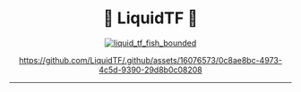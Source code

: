 <div align="center">

# 🌊 LiquidTF 🌊 
[![liquid_tf_fish_bounded](https://github.com/LiquidTF/.github/assets/16076573/f6b218fe-2b27-479e-a05b-785df87827b4)](https://liquid.tf)


https://github.com/LiquidTF/.github/assets/16076573/0c8ae8bc-4973-4c5d-9390-29d8b0c08208

---  

</div>
